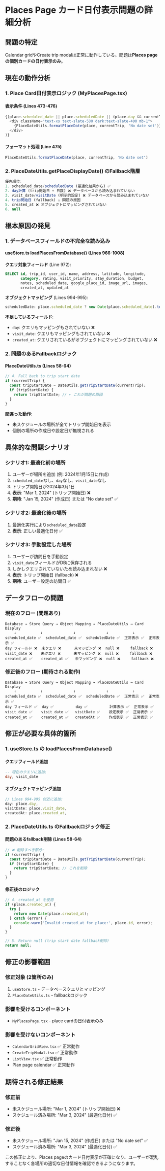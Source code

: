 # Places Page カード日付表示問題の詳細分析

## 問題の特定
Calendar gridやCreate trip modalは正常に動作している。問題は**Places pageの個別カードの日付表示のみ**。

## 現在の動作分析

### 1. Place Card日付表示ロジック (MyPlacesPage.tsx)

#### 表示条件 (Lines 473-476)
```typescript
{(place.scheduled_date || place.scheduledDate || (place.day && currentTrip)) && (
  <div className="text-xs text-slate-500 dark:text-slate-400 mb-1">
    {PlaceDateUtils.formatPlaceDate(place, currentTrip, 'No date set')}
  </div>
)}
```

#### フォーマット処理 (Line 475)
```typescript
PlaceDateUtils.formatPlaceDate(place, currentTrip, 'No date set')
```

### 2. PlaceDateUtils.getPlaceDisplayDate() のFallback階層

```typescript
優先順位:
1. scheduled_date/scheduledDate (最適化結果から) ✅
2. day計算 (trip開始日 + 日数) ❌ データベースから読み込まれていない
3. visit_date/visitDate (明示的設定) ❌ データベースから読み込まれていない  
4. trip開始日 (fallback) ⚠️ 問題の原因
5. created_at ❌ オブジェクトにマッピングされていない
6. null
```

## 根本原因の発見

### 1. データベースフィールドの不完全な読み込み

#### useStore.ts loadPlacesFromDatabase() (Lines 966-1008)

**クエリ対象フィールド** (Line 972):
```sql
SELECT id, trip_id, user_id, name, address, latitude, longitude, 
       category, rating, visit_priority, stay_duration, budget, 
       notes, scheduled_date, google_place_id, image_url, images, 
       created_at, updated_at
```

**オブジェクトマッピング** (Lines 994-995):
```typescript
scheduledDate: place.scheduled_date ? new Date(place.scheduled_date).toLocaleDateString() : undefined,
```

**不足しているフィールド**:
- `day`: クエリもマッピングもされていない ❌
- `visit_date`: クエリもマッピングもされていない ❌
- `created_at`: クエリされているがオブジェクトにマッピングされていない ❌

### 2. 問題のあるFallbackロジック

#### PlaceDateUtils.ts (Lines 58-64)
```typescript
// 4. Fall back to trip start date
if (currentTrip) {
  const tripStartDate = DateUtils.getTripStartDate(currentTrip);
  if (tripStartDate) {
    return tripStartDate; // ← これが問題の原因
  }
}
```

**間違った動作**:
- 未スケジュールの場所が全てトリップ開始日を表示
- 個別の場所の作成日や設定日が無視される

## 具体的な問題シナリオ

### シナリオ1: 最適化前の場所
1. ユーザーが場所を追加 (例: 2024年1月15日に作成)
2. `scheduled_date`なし、`day`なし、`visit_date`なし
3. トリップ開始日が2024年3月1日
4. **表示**: "Mar 1, 2024" (トリップ開始日) ❌
5. **期待**: "Jan 15, 2024" (作成日) または "No date set" ✅

### シナリオ2: 最適化後の場所
1. 最適化実行により`scheduled_date`設定
2. **表示**: 正しい最適化日付 ✅

### シナリオ3: 手動設定した場所
1. ユーザーが訪問日を手動設定
2. `visit_date`フィールドがDBに保存される
3. しかしクエリされていないため読み込まれない ❌
4. **表示**: トリップ開始日 (fallback) ❌
5. **期待**: ユーザー設定の訪問日 ✅

## データフローの問題

### 現在のフロー (問題あり)
```
Database → Store Query → Object Mapping → PlaceDateUtils → Card Display
    ↓           ↓              ↓              ↓           ↓
scheduled_date ✅  scheduled_date ✅  scheduledDate ✅  正常表示 ✅  正常表示 ✅
day フィールド ❌  未クエリ ❌      未マッピング ❌  null ❌     fallback ❌
visit_date ❌    未クエリ ❌      未マッピング ❌  null ❌     fallback ❌  
created_at ✅    created_at ✅   未マッピング ❌  null ❌     fallback ❌
```

### 修正後のフロー (期待される動作)
```
Database → Store Query → Object Mapping → PlaceDateUtils → Card Display
    ↓           ↓              ↓              ↓           ↓
scheduled_date ✅  scheduled_date ✅  scheduledDate ✅  正常表示 ✅  正常表示 ✅
day フィールド ✅  day ✅          day ✅          計算表示 ✅  正常表示 ✅
visit_date ✅    visit_date ✅   visitDate ✅    設定表示 ✅  正常表示 ✅
created_at ✅    created_at ✅   createdAt ✅    作成表示 ✅  正常表示 ✅
```

## 修正が必要な具体的箇所

### 1. useStore.ts の loadPlacesFromDatabase()

#### クエリフィールド追加
```sql
-- 現在のクエリに追加:
day, visit_date
```

#### オブジェクトマッピング追加
```typescript
// Lines 994-995 付近に追加:
day: place.day,
visitDate: place.visit_date,
createdAt: place.created_at,
```

### 2. PlaceDateUtils.ts のFallbackロジック修正

#### 問題のあるfallback削除 (Lines 58-64)
```typescript
// ❌ 削除すべき部分:
if (currentTrip) {
  const tripStartDate = DateUtils.getTripStartDate(currentTrip);
  if (tripStartDate) {
    return tripStartDate; // これを削除
  }
}
```

#### 修正後のロジック
```typescript
// 4. created_at を使用
if (place.created_at) {
  try {
    return new Date(place.created_at);
  } catch (error) {
    console.warn('Invalid created_at for place:', place.id, error);
  }
}

// 5. Return null (trip start date fallback削除)
return null;
```

## 修正の影響範囲

### 修正対象 (2箇所のみ)
1. `useStore.ts` - データベースクエリとマッピング
2. `PlaceDateUtils.ts` - fallbackロジック

### 影響を受けるコンポーネント
- `MyPlacesPage.tsx` - place cardの日付表示のみ

### 影響を受けないコンポーネント
- `CalendarGridView.tsx` ✅ 正常動作
- `CreateTripModal.tsx` ✅ 正常動作
- `ListView.tsx` ✅ 正常動作
- Plan page calendar ✅ 正常動作

## 期待される修正結果

### 修正前
- 未スケジュール場所: "Mar 1, 2024" (トリップ開始日) ❌
- スケジュール済み場所: "Mar 3, 2024" (最適化日付) ✅

### 修正後  
- 未スケジュール場所: "Jan 15, 2024" (作成日) または "No date set" ✅
- スケジュール済み場所: "Mar 3, 2024" (最適化日付) ✅

この修正により、Places pageのカード日付表示が正確になり、ユーザーが混乱することなく各場所の適切な日付情報を確認できるようになります。